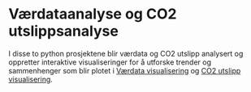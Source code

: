 # Værdataanalyse og CO2 utslippsanalyse

I disse to python prosjektene blir værdata og CO2 utslipp analysert og oppretter interaktive visualiseringer for å utforske trender og sammenhenger som blir plotet i [Værdata visualisering](../processed_data/Fremstilling_weather.ipynb) og [CO2 utslipp visualisering](../processed_data/Fremstilling_Utslipp.ipynb).





